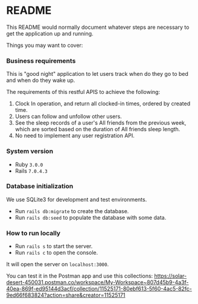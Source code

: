 # README

This README would normally document whatever steps are necessary to get the
application up and running.

Things you may want to cover:

### Business requirements

This is "good night" application to let users track when do they go to bed and when do they wake up.

The requirements of this restful APIS to achieve the following:

1. Clock In operation, and return all clocked-in times, ordered by created time.
2. Users can follow and unfollow other users.
3. See the sleep records of a user's All friends from the previous week, which are sorted based on the duration of All friends sleep length.
4. No need to implement any user registration API.

### System version
- Ruby  `3.0.0`
- Rails `7.0.4.3`

### Database initialization
We use SQLite3 for development and test environments.

- Run `rails db:migrate` to create the database.
- Run `rails db:seed` to populate the database with some data.

### How to run locally
- Run `rails s` to start the server.
- Run `rails c` to open the console.

It will open the server on `localhost:3000`.

You can test it in the Postman app and use this collections: https://solar-desert-450031.postman.co/workspace/My-Workspace~807d45b9-4a3f-40ea-869f-ed95144d3acf/collection/11525171-80ebf613-5f60-4ac5-82fc-9ed66f683824?action=share&creator=11525171